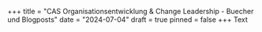 +++
title = "CAS Organisationsentwicklung & Change Leadership - Buecher und Blogposts"
date = "2024-07-04"
draft = true
pinned = false
+++
Text